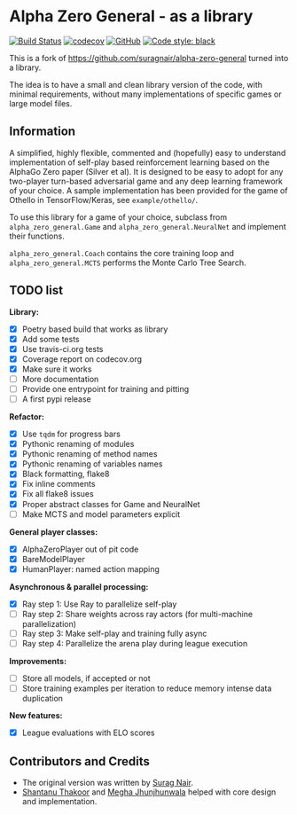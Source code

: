 # Alpha Zero General - as a library

[![Build Status](https://travis-ci.org/peldszus/alpha-zero-general-lib.svg?branch=master)](https://travis-ci.org/peldszus/alpha-zero-general-lib)
[![codecov](https://codecov.io/gh/peldszus/alpha-zero-general-lib/branch/master/graph/badge.svg)](https://codecov.io/gh/peldszus/alpha-zero-general-lib)
[![GitHub](https://img.shields.io/github/license/peldszus/alpha-zero-general-lib)](LICENSE)
[![Code style: black](https://img.shields.io/badge/code%20style-black-000000.svg)](https://github.com/ambv/black)

This is a fork of https://github.com/suragnair/alpha-zero-general turned into a library.

The idea is to have a small and clean library version of the code, with minimal requirements, without many implementations of specific games or large model files.


## Information

A simplified, highly flexible, commented and (hopefully) easy to understand implementation of self-play based reinforcement learning based on the AlphaGo Zero paper (Silver et al). It is designed to be easy to adopt for any two-player turn-based adversarial game and any deep learning framework of your choice. A sample implementation has been provided for the game of Othello in TensorFlow/Keras, see `example/othello/`.

To use this library for a game of your choice, subclass from `alpha_zero_general.Game` and `alpha_zero_general.NeuralNet` and implement their functions.

`alpha_zero_general.Coach` contains the core training loop and ```alpha_zero_general.MCTS``` performs the Monte Carlo Tree Search.

## TODO list

**Library:**
* [x] Poetry based build that works as library
* [x] Add some tests
* [x] Use travis-ci.org tests
* [x] Coverage report on codecov.org
* [x] Make sure it works
* [ ] More documentation
* [ ] Provide one entrypoint for training and pitting
* [ ] A first pypi release

**Refactor:**
* [x] Use `tqdm` for progress bars
* [x] Pythonic renaming of modules
* [x] Pythonic renaming of method names
* [x] Pythonic renaming of variables names
* [x] Black formatting, flake8
* [x] Fix inline comments
* [x] Fix all flake8 issues
* [x] Proper abstract classes for Game and NeuralNet
* [ ] Make MCTS and model parameters explicit

**General player classes:**
* [x] AlphaZeroPlayer out of pit code
* [x] BareModelPlayer
* [x] HumanPlayer: named action mapping

**Asynchronous & parallel processing:**
* [x] Ray step 1: Use Ray to parallelize self-play
* [ ] Ray step 2: Share weights across ray actors (for multi-machine parallelization)
* [ ] Ray step 3: Make self-play and training fully async
* [ ] Ray step 4: Parallelize the arena play during league execution

**Improvements:**
* [ ] Store all models, if accepted or not
* [ ] Store training examples per iteration to reduce memory intense data duplication

**New features:**
* [x] League evaluations with ELO scores



## Contributors and Credits
* The original version was written by [Surag Nair](https://github.com/suragnair).
* [Shantanu Thakoor](https://github.com/ShantanuThakoor) and [Megha Jhunjhunwala](https://github.com/jjw-megha) helped with core design and implementation.
